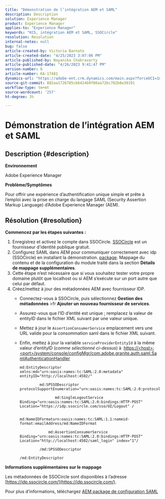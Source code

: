 ```yaml
---
title: "Démonstration de l’intégration AEM et SAML"
description: Description
solution: Experience Manager
product: Experience Manager
applies-to: "Experience Manager"
keywords: "KCS, intégration AEM et SAML, SSOCircle"
resolution: Resolution
internal-notes: null
bug: false
article-created-by: Victoria Barnato
article-created-date: "4/25/2023 3:07:06 PM"
article-published-by: Nayanika Chakravarty
article-published-date: "4/26/2023 9:41:47 PM"
version-number: 6
article-number: KA-17481
dynamics-url: "https://adobe-ent.crm.dynamics.com/main.aspx?forceUCI=1&pagetype=entityrecord&etn=knowledgearticle&id=729f60d5-7ae3-ed11-a7c7-6045bd006b25"
source-git-commit: 882aa1726785cb6424b9f00aa72bc782b8e30191
workflow-type: tm+mt
source-wordcount: '257'
ht-degree: 3%

---
```


# Démonstration de l’intégration AEM et SAML

## Description {#description}


<b>Environnement</b>

Adobe Experience Manager

<b>Problème/Symptômes</b>

Pour offrir une expérience d’authentification unique simple et prête à l’emploi avec la prise en charge du langage SAML (Security Assertion Markup Language) d’Adobe Experience Manager (AEM).


## Résolution {#resolution}


<b>Commencez par les étapes suivantes :</b>

1. Enregistrez et activez le compte dans SSOCircle. [SSOCircle](https://www.ssocircle.com/en/) est un fournisseur d&#39;identité publique gratuit.
2. Configurez SAML dans AEM pour communiquer correctement avec idp (SSOCircle) en installant la démonstration. [package](https://files.acrobat.com/a/preview/d0017bf5-c35a-483e-80a0-d6bfb0526299). Mappage du contenu et de la configuration du module traité dans la section <b>Détails de mappage supplémentaires</b>.
3. Cette étape n’est nécessaire que si vous souhaitez tester votre propre domaine plutôt que localhost ou si AEM s’exécute sur un port autre que celui par défaut.
4. Créez/mettez à jour des métadonnées AEM avec fournisseur IDP.   
   - Connectez-vous à SSOCircle, puis sélectionnez<b> Gestion des métadonnées</b> >fr <b>Ajouter un nouveau fournisseur de services</b>.
   - Assurez-vous que l’ID d’entité est unique ; remplacez la valeur de entityID dans le fichier XML suivant par une valeur unique.
   - Mettez à jour le `AssertionConsumerService` emplacement vers une URL valide pour la consommation saml dans le fichier XML suivant.
   - Enfin, mettez à jour la variable `serviceProviderEntityId` à la même valeur d’entityID (*comme sélectionné ci-dessus*) à  [https://&lt;host>:&lt;port>/system/console/configMgr/com.adobe.granite.auth.saml.SamlAuthenticationHandler](https://%3Chost%3E:%3Cport%3E/system/console/configMgr/com.adobe.granite.auth.saml.SamlAuthenticationHandler "https://’ hôte \n:port /system/console/configMgr/com.adobe.granite.auth.saml.SamlAuthenticationHandler")

      ```
      md:EntityDescriptor xmlns:md="urn:oasis:names:tc:SAML:2.0:metadata" entityID="http://localhost:4502/"
      
               md:SPSSODescriptor protocolSupportEnumeration="urn:oasis:names:tc:SAML:2.0:protocol"
      
                      md:SingleLogoutService Binding="urn:oasis:names:tc:SAML:2.0:bindings:HTTP-POST" Location="https://idp.ssocircle.com/sso/UI/Logout" /
      
                      md:NameIDFormaturn:oasis:names:tc:SAML:1.1:nameid-format:emailAddress/md:NameIDFormat
      
                   md:AssertionConsumerService Binding="urn:oasis:names:tc:SAML:2.0:bindings:HTTP-POST" Location="http://localhost:4502/saml_login" index="1"/
      
               /md:SPSSODescriptor
      
      /md:EntityDescriptor
      ```


<b>Informations supplémentaires sur le mappage</b>

Les métadonnées de SSOCircle sont disponibles à l’adresse [https://idp.ssocircle.com/](https://idp.ssocircle.com/).

Pour plus d’informations, téléchargez [AEM package de configuration SAML](https://files.acrobat.com/a/preview/d0017bf5-c35a-483e-80a0-d6bfb0526299)
